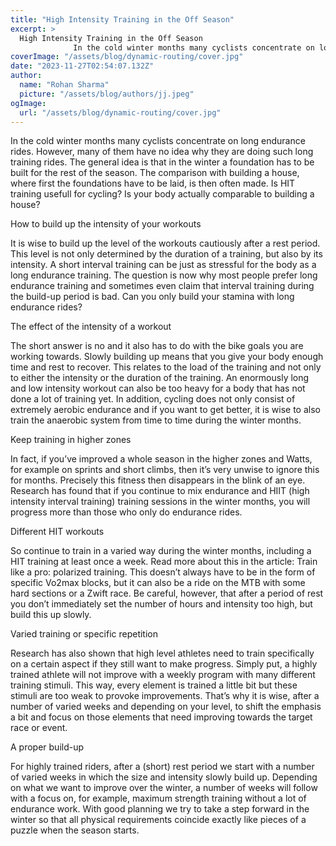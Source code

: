```yaml
---
title: "High Intensity Training in the Off Season"
excerpt: >
  High Intensity Training in the Off Season
              In the cold winter months many cyclists concentrate on long endurance rides. However, many of them have no idea why they are doing such long train
coverImage: "/assets/blog/dynamic-routing/cover.jpg"
date: "2023-11-27T02:54:07.132Z"
author:
  name: "Rohan Sharma"
  picture: "/assets/blog/authors/jj.jpeg"
ogImage:
  url: "/assets/blog/dynamic-routing/cover.jpg"
---
```


In the cold winter months many cyclists concentrate on long endurance rides. However, many of them have no idea why they are doing such long training rides. The general idea is that in the winter a foundation has to be built for the rest of the season. The comparison with building a house, where first the foundations have to be laid, is then often made. Is HIT training usefull for cycling? Is your body actually comparable to building a house?

How to build up the intensity of your workouts

It is wise to build up the level of the workouts cautiously after a rest period. This level is not only determined by the duration of a training, but also by its intensity. A short interval training can be just as stressful for the body as a long endurance training. The question is now why most people prefer long endurance training and sometimes even claim that interval training during the build-up period is bad. Can you only build your stamina with long endurance rides?

The effect of the intensity of a workout

The short answer is no and it also has to do with the bike goals you are working towards. Slowly building up means that you give your body enough time and rest to recover. This relates to the load of the training and not only to either the intensity or the duration of the training. An enormously long and low intensity workout can also be too heavy for a body that has not done a lot of training yet. In addition, cycling does not only consist of extremely aerobic endurance and if you want to get better, it is wise to also train the anaerobic system from time to time during the winter months.





Keep training in higher zones





In fact, if you’ve improved a whole season in the higher zones and Watts, for example on sprints and short climbs, then it’s very unwise to ignore this for months. Precisely this fitness then disappears in the blink of an eye. Research has found that if you continue to mix endurance and HIIT (high intensity interval training) training sessions in the winter months, you will progress more than those who only do endurance rides.

Different HIT workouts





So continue to train in a varied way during the winter months, including a HIT training at least once a week. Read more about this in the article: Train like a pro: polarized training. This doesn’t always have to be in the form of specific Vo2max blocks, but it can also be a ride on the MTB with some hard sections or a Zwift race. Be careful, however, that after a period of rest you don’t immediately set the number of hours and intensity too high, but build this up slowly.

Varied training or specific repetition





Research has also shown that high level athletes need to train specifically on a certain aspect if they still want to make progress. Simply put, a highly trained athlete will not improve with a weekly program with many different training stimuli. This way, every element is trained a little bit but these stimuli are too weak to provoke improvements. That’s why it is wise, after a number of varied weeks and depending on your level, to shift the emphasis a bit and focus on those elements that need improving towards the target race or event.

A proper build-up



For highly trained riders, after a (short) rest period we start with a number of varied weeks in which the size and intensity slowly build up. Depending on what we want to improve over the winter, a number of weeks will follow with a focus on, for example, maximum strength training without a lot of endurance work. With good planning we try to take a step forward in the winter so that all physical requirements coincide exactly like pieces of a puzzle when the season starts.